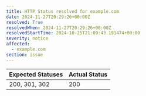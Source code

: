 ```yaml
---
title: HTTP Status resolved for example.com
date: 2024-11-27T20:29:26+00:00Z
resolved: True
resolvedWhen: 2024-11-27T20:29:26+00:00Z
resolvedStartTime: 2024-10-25T21:09:43.191474+00:00
severity: notice
affected:
  - example.com
section: issue
---
```


| Expected Statuses | Actual Status  |
|-------------------|----------------|
| 200, 301, 302 | 200 |
